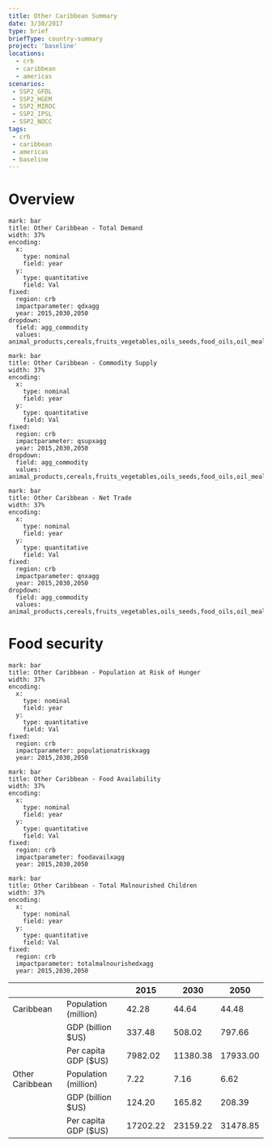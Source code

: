 ```yaml
---
title: Other Caribbean Summary
date: 3/30/2017
type: brief
briefType: country-summary
project: 'baseline'
locations:
  - crb
  - caribbean
  - americas
scenarios:
 - SSP2_GFDL
 - SSP2_HGEM
 - SSP2_MIROC
 - SSP2_IPSL
 - SSP2_NOCC
tags:
 - crb
 - caribbean
 - americas
 - baseline
---
```

# Overview 

```chart
mark: bar
title: Other Caribbean - Total Demand
width: 37%
encoding:
  x:
    type: nominal
    field: year
  y:
    type: quantitative
    field: Val
fixed:
  region: crb
  impactparameter: qdxagg
  year: 2015,2030,2050
dropdown:
  field: agg_commodity
  values: animal_products,cereals,fruits_vegetables,oils_seeds,food_oils,oil_meals,other,pulses,roots_tubers,sugar
```

```chart
mark: bar
title: Other Caribbean - Commodity Supply
width: 37%
encoding:
  x:
    type: nominal
    field: year
  y:
    type: quantitative
    field: Val
fixed:
  region: crb
  impactparameter: qsupxagg
  year: 2015,2030,2050
dropdown:
  field: agg_commodity
  values: animal_products,cereals,fruits_vegetables,oils_seeds,food_oils,oil_meals,other,pulses,roots_tubers,sugar
```

```chart
mark: bar
title: Other Caribbean - Net Trade
width: 37%
encoding:
  x:
    type: nominal
    field: year
  y:
    type: quantitative
    field: Val
fixed:
  region: crb
  impactparameter: qnxagg
  year: 2015,2030,2050
dropdown:
  field: agg_commodity
  values: animal_products,cereals,fruits_vegetables,oils_seeds,food_oils,oil_meals,other,pulses,roots_tubers,sugar
```

# Food security

```chart
mark: bar
title: Other Caribbean - Population at Risk of Hunger
width: 37%
encoding:
  x:
    type: nominal
    field: year
  y:
    type: quantitative
    field: Val
fixed:
  region: crb
  impactparameter: populationatriskxagg
  year: 2015,2030,2050
```

```chart
mark: bar
title: Other Caribbean - Food Availability
width: 37%
encoding:
  x:
    type: nominal
    field: year
  y:
    type: quantitative
    field: Val
fixed:
  region: crb
  impactparameter: foodavailxagg
  year: 2015,2030,2050
```

```chart
mark: bar
title: Other Caribbean - Total Malnourished Children
width: 37%
encoding:
  x:
    type: nominal
    field: year
  y:
    type: quantitative
    field: Val
fixed:
  region: crb
  impactparameter: totalmalnourishedxagg
  year: 2015,2030,2050
```

|   |   | 2015 | 2030 | 2050 |
|---|---|---|---|---|
| Caribbean | Population (million) | 42.28 | 44.64 | 44.48 |
|  | GDP (billion $US) | 337.48 | 508.02 | 797.66 |
|  | Per capita GDP ($US) | 7982.02 | 11380.38 | 17933.00 |
| Other Caribbean | Population (million) | 7.22 | 7.16 | 6.62 |
|  | GDP (billion $US) | 124.20 | 165.82 | 208.39 |
|  | Per capita GDP ($US) | 17202.22| 23159.22| 31478.85|